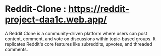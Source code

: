 # Reddit-Clone : https://reddit-project-daa1c.web.app/
A Reddit Clone is a community-driven platform where users can post content, comment, and vote on discussions within topic-based groups. It replicates Reddit's core features like subreddits, upvotes, and threaded comments.

